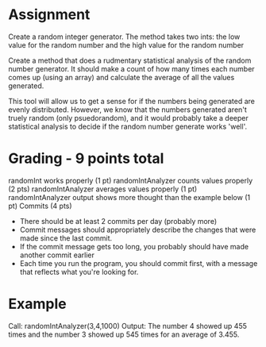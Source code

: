 # Assignment
Create a random integer generator.  The method takes two ints: the low value for the random number and the high value for the random number

Create a method that does a rudmentary statistical analysis of the random number generator.  It should make a count of how many times each number comes up (using an array) and calculate the average of all the values generated.  

This tool will allow us to get a sense for if the numbers being generated are evenly distributed.  However, we know that the numbers generated aren't truely random (only psuedorandom), and it would probably take a deeper statistical analysis to decide if the random number generate works 'well'.  

# Grading - 9 points total
randomInt works properly (1 pt)
randomIntAnalyzer counts values properly (2 pts)
randomIntAnalyzer averages values properly (1 pt)
randomIntAnalyzer output shows more thought than the example below (1 pt)
Commits (4 pts)
* There should be at least 2 commits per day (probably more)
* Commit messages should appropriately describe the changes that were made since the last commit.
* If the commit message gets too long, you probably should have made another commit earlier
* Each time you run the program, you should commit first, with a message that reflects what you're looking for. 

# Example
Call: randomIntAnalyzer(3,4,1000)
Output: 
The number 4 showed up 455 times and the number 3 showed up 545 times for an average of 3.455.
